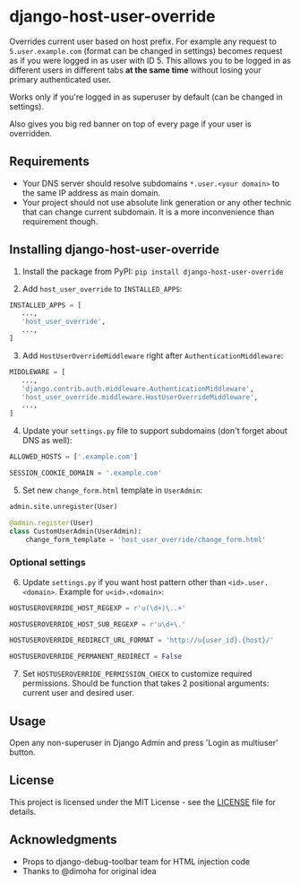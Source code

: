 # django-host-user-override

Overrides current user based on host prefix. For example any request to
```5.user.example.com``` (format can be changed in settings) becomes
request as if you were logged in as user with ID 5. This allows you
to be logged in as different users in different tabs
**at the same time** without losing your primary authenticated user.

Works only if you're logged in as superuser by default (can be
changed in settings).

Also gives you big red banner on top of every page if your user is
overridden.

## Requirements

* Your DNS server should resolve subdomains ```*.user.<your domain>```
  to the same IP address as main domain.
* Your project should not use absolute link generation or any other
  technic that can change current subdomain. It is a more inconvenience
  than requirement though.

## Installing django-host-user-override

1. Install the package from PyPI: ```pip install django-host-user-override```

2. Add ```host_user_override``` to ```INSTALLED_APPS```:
```python
INSTALLED_APPS = [
   ...,
   'host_user_override',
   ...,
]
```

3. Add ```HostUserOverrideMiddleware``` right after ```AuthenticationMiddleware```:
```python
MIDDLEWARE = [
   ...,
   'django.contrib.auth.middleware.AuthenticationMiddleware',
   'host_user_override.middleware.HostUserOverrideMiddleware',
   ...,
]
```

4. Update your ```settings.py``` file to support subdomains (don't forget about DNS as well):
```python
ALLOWED_HOSTS = ['.example.com']

SESSION_COOKIE_DOMAIN = '.example.com'
```

5. Set new ```change_form.html``` template in ```UserAdmin```:
```python
admin.site.unregister(User)

@admin.register(User)
class CustomUserAdmin(UserAdmin):
    change_form_template = 'host_user_override/change_form.html'
```

### Optional settings

6. Update ```settings.py``` if you want host pattern other than ```<id>.user.<domain>```. Example for ```u<id>.<domain>```:
```python
HOSTUSEROVERRIDE_HOST_REGEXP = r'u(\d+)\..+'

HOSTUSEROVERRIDE_HOST_SUB_REGEXP = r'u\d+\.'

HOSTUSEROVERRIDE_REDIRECT_URL_FORMAT = 'http://u{user_id}.{host}/'

HOSTUSEROVERRIDE_PERMANENT_REDIRECT = False
```

7. Set ```HOSTUSEROVERRIDE_PERMISSION_CHECK``` to customize required
permissions. Should be function that takes 2 positional arguments:
current user and desired user.

## Usage

Open any non-superuser in Django Admin and press 'Login as multiuser' button.

## License

This project is licensed under the MIT License - see the [LICENSE](LICENSE) file for details.

## Acknowledgments

* Props to django-debug-toolbar team for HTML injection code
* Thanks to @dimoha for original idea
